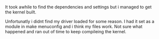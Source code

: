 It took awhile to find the dependencies and settings but i managed to get the
kernel built.

Unfortunatly i didnt find my driver loaded for some reason. I had it set as a
module in make menuconfig and i think my files work. Not sure what happened
and ran out of time to keep compileing the kernel.
